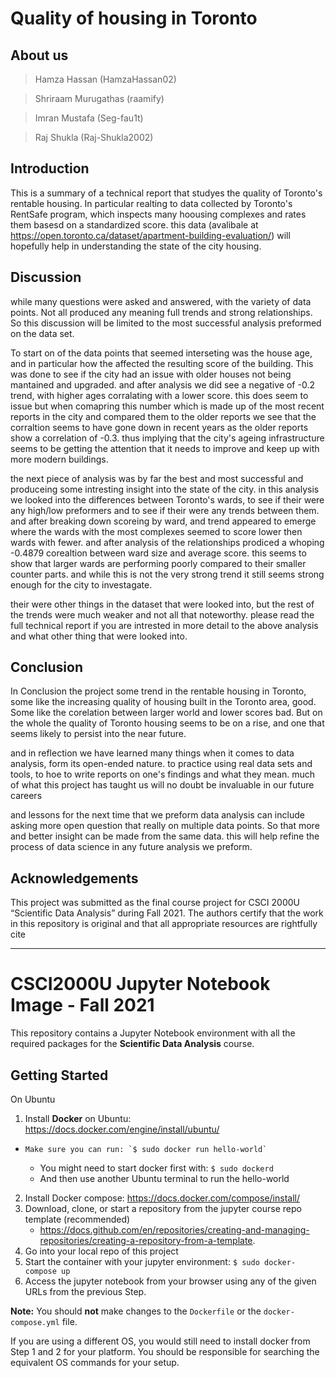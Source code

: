 # Quality of housing in Toronto

## About us

> Hamza Hassan (HamzaHassan02)

> Shriraam Murugathas (raamify)

> Imran Mustafa (Seg-fau1t)

> Raj Shukla (Raj-Shukla2002)

## Introduction

This is a summary of a technical report that studyes the quality of Toronto's rentable housing. In particular realting to data collected by Toronto's RentSafe program, which inspects many hoousing complexes and rates them basesd on a standardized score. this data (avalibale at https://open.toronto.ca/dataset/apartment-building-evaluation/) will hopefully help in understanding the state of the city housing.

## Discussion

while many questions were asked and answered, with the variety of data points. Not all produced any meaning full trends and strong relationships. So this discussion will be limited to the most successful analysis preformed on the data set.

To start on of the data points that seemed interseting was the house age, and in particular how the affected the resulting score of the building. This was done to see if the city had an issue with older houses not being mantained and upgraded. and after analysis we did see a negative of -0.2 trend, with higher ages corralating with a lower score. this does seem to issue but when comapring this number which is made up of the most recent reports in the city and compared them to the older reports we see that the corraltion seems to have gone down in recent years as the older reports show a correlation of -0.3. thus implying that the city's ageing infrastructure seems to be getting the attention that it needs to improve and keep up with more modern buildings.

the next piece of analysis was by far the best and most successful and produceing some intresting insight into the state of the city. in this analysis we looked into the differences between Toronto's wards, to see if their were any high/low preformers and to see if their were any trends between them. and after breaking down scoreing by ward, and trend appeared to emerge where the wards with the most complexes seemed to score lower then wards with fewer. and after analysis of the relationships prodiced a whoping -0.4879 corealtion between ward size and average score. this seems to show that larger wards are performing poorly compared to their smaller counter parts. and while this is not the very strong trend it still seems strong enough for the city to investagate.

their were other things in the dataset that were looked into, but the rest of the trends were much weaker and not all that noteworthy. please read the full technical report if you are intrested in more detail to the above analysis and what other thing that were looked into.

## Conclusion

In Conclusion the project some trend in the rentable housing in Toronto, some like the increasing quality of housing built in the Toronto area, good. Some like the corelation between larger world and lower scores bad. But on the whole the quality of Toronto housing seems to be on a rise, and one that seems likely to persist into the near future.

and in reflection we have learned many things when it comes to data analysis, form its open-ended nature. to practice using real data sets and tools, to hoe to write reports on one's findings and what they mean. much of what this project has taught us will no doubt be invaluable in our future careers

and lessons for the next time that we preform data analysis can include asking more open question that really on multiple data points. So that more and better insight can be made from the same data. this will help refine the process of data science in any future analysis we preform.

## Acknowledgements

This project was submitted as the final course project for CSCI 2000U “Scientific 
Data Analysis” during Fall 2021. The authors certify that the work in this 
repository is original and that all appropriate resources are rightfully cite

-------------------------------------------------------------------------------

# CSCI2000U Jupyter Notebook Image - Fall 2021

This repository contains a Jupyter Notebook environment with all the required packages for the **Scientific Data Analysis** course.

## Getting Started

On Ubuntu

1.	Install **Docker** on Ubuntu: https://docs.docker.com/engine/install/ubuntu/ 
  - 	Make sure you can run: `$ sudo docker run hello-world`
    - 	You might need to start docker first with: `$ sudo dockerd`
    - 	And then use another Ubuntu terminal to run the hello-world
2.	Install Docker compose: https://docs.docker.com/compose/install/ 
3.	Download, clone, or start a repository from the jupyter course repo template (recommended)
    - https://docs.github.com/en/repositories/creating-and-managing-repositories/creating-a-repository-from-a-template.
5.	Go into your local repo of this project
6.	Start the container with your jupyter environment: `$ sudo docker-compose up`
7.	Access the jupyter notebook from your browser using any of the given URLs from the previous Step.


**Note:** You should **not** make changes to the `Dockerfile` or the `docker-compose.yml` file.

If you are using a different OS, you would still need to install docker from Step 1 and 2 for your platform. 
You should be responsible for searching the equivalent OS commands for your setup.
